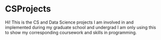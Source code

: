 # CSProjects
  Hi! This is the CS and Data Science projects I am involved in and implemented during my graduate school and undergrad
  I am only using this to show my corresponding coursework and skills in programming.
  
